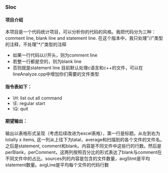 ### Sloc
#### 项目介绍
本项目是一个代码统计项目，可以分析你的代码的风格。我把代码分为三种：comment line, blank line and statement line.
在这个版本中，我只处理"//"类型的注释，不处理"*/"类型的注释
- 如果一行代码以//开头，则为comment line
- 若整一行都是空的，则为blank line
- 否则就是statement line
目前默认处理c语言和c++的文件，可以在lineAnalyze.cpp中增加你们需要的文件类型
#### 指令表如下：
- \H: list out all command
- \E: regular start
- \Q: quit


#### 期望输出：
输出以表格形式呈现（考虑后续改进为excel表格），第一行是标题。从左到右为totally x items, 这一列从上往下为tatal，average和扫描到的各个文件的文件名。之后是statement, comment和blank。内容是不同文件中这些行的行数。然后是perBlank，perComment，这两列按照百分比的形式表达了blank与comment在不同文件中的占比。sources列的内容是包含的文件数量，avgStmt是平均statement数量。avgLine是平均每个文件的代码行数


